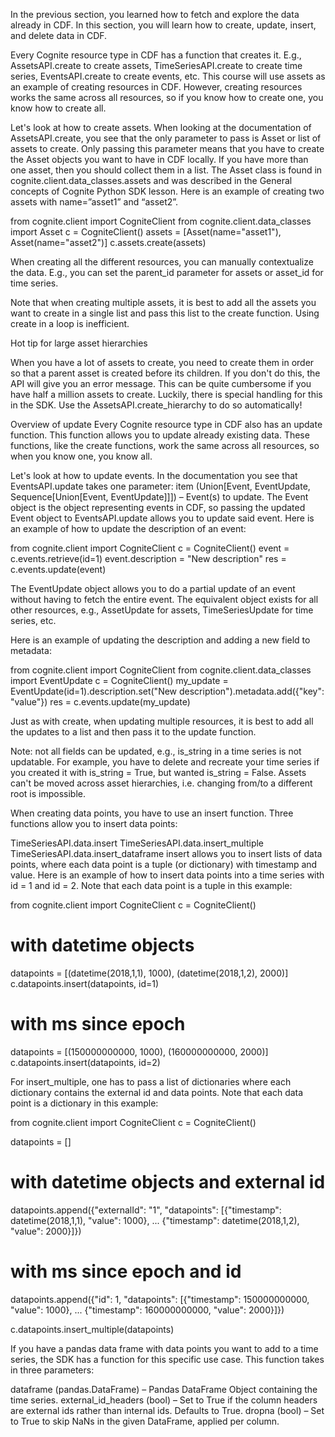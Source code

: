 In the previous section, you learned how to fetch and explore the data already in CDF. In this section, you will learn how to create, update, insert, and delete data in CDF.

Every Cognite resource type in CDF has a function that creates it. E.g., AssetsAPI.create to create assets, TimeSeriesAPI.create to create time series, EventsAPI.create to create events, etc. This course will use assets as an example of creating resources in CDF. However, creating resources works the same across all resources, so if you know how to create one, you know how to create all.

Let's look at how to create assets. When looking at the documentation of AssetsAPI.create, you see that the only parameter to pass is Asset or list of assets to create. Only passing this parameter means that you have to create the Asset objects you want to have in CDF locally. If you have more than one asset, then you should collect them in a list. The Asset class is found in cognite.client.data_classes.assets and was described in the General concepts of Cognite Python SDK lesson. Here is an example of creating two assets with name=”asset1” and “asset2”.

from cognite.client import CogniteClient
from cognite.client.data_classes import Asset
c = CogniteClient()
assets = [Asset(name="asset1"), Asset(name="asset2")]
c.assets.create(assets)
 

When creating all the different resources, you can manually contextualize the data. E.g., you can set the parent_id parameter for assets or asset_id for time series.

Note that when creating multiple assets, it is best to add all the assets you want to create in a single list and pass this list to the create function. Using create in a loop is inefficient. 

Hot tip for large asset hierarchies

When you have a lot of assets to create, you need to create them in order so that a parent asset is created before its children. If you don't do this, the API will give you an error message. This can be quite cumbersome if you have half a million assets to create. Luckily, there is special handling for this in the SDK. Use the AssetsAPI.create_hierarchy to do so automatically!

Overview of update
Every Cognite resource type in CDF also has an update function. This function allows you to update already existing data. These functions, like the create functions, work the same across all resources, so when you know one, you know all.

Let's look at how to update events. In the documentation you see that EventsAPI.update takes one parameter: item (Union[Event, EventUpdate, Sequence[Union[Event, EventUpdate]]]) – Event(s) to update. The Event object is the object representing events in CDF, so passing the updated Event object to EventsAPI.update allows you to update said event. Here is an example of how to update the description of an event: 

from cognite.client import CogniteClient
c = CogniteClient()
event = c.events.retrieve(id=1)
event.description = "New description"
res = c.events.update(event)
 

The EventUpdate object allows you to do a partial update of an event without having to fetch the entire event. The equivalent object exists for all other resources, e.g., AssetUpdate for assets, TimeSeriesUpdate for time series, etc. 

Here is an example of updating the description and adding a new field to metadata:

from cognite.client import CogniteClient
from cognite.client.data_classes import EventUpdate
c = CogniteClient()
my_update = EventUpdate(id=1).description.set("New description").metadata.add({"key": "value"})
res = c.events.update(my_update)
 

Just as with create, when updating multiple resources, it is best to add all the updates to a list and then pass it to the update function.

Note: not all fields can be updated, e.g., is_string in a time series is not updatable. For example, you have to delete and recreate your time series if you created it with is_string = True, but wanted is_string = False. Assets can't be moved across asset hierarchies, i.e. changing from/to a different root is impossible.

When creating data points, you have to use an insert function. Three functions allow you to insert data points:

TimeSeriesAPI.data.insert
TimeSeriesAPI.data.insert_multiple
TimeSeriesAPI.data.insert_dataframe
insert allows you to insert lists of data points, where each data point is a tuple (or dictionary) with timestamp and value. Here is an example of how to insert data points into a time series with id = 1 and id = 2. Note that each data point is a tuple in this example:

from cognite.client import CogniteClient
c = CogniteClient()
# with datetime objects
datapoints = [(datetime(2018,1,1), 1000), (datetime(2018,1,2), 2000)]
c.datapoints.insert(datapoints, id=1)
# with ms since epoch
datapoints = [(150000000000, 1000), (160000000000, 2000)]
c.datapoints.insert(datapoints, id=2)
 

For insert_multiple, one has to pass a list of dictionaries where each dictionary contains the external id and data points. Note that each data point is a dictionary in this example:

from cognite.client import CogniteClient
c = CogniteClient()

datapoints = []
# with datetime objects and external id
datapoints.append({"externalId": "1", "datapoints": [{"timestamp": datetime(2018,1,1), "value": 1000},
...                    {"timestamp": datetime(2018,1,2), "value": 2000}]})
# with ms since epoch and id
datapoints.append({"id": 1, "datapoints": [{"timestamp": 150000000000, "value": 1000},
...                    {"timestamp": 160000000000, "value": 2000}]})

c.datapoints.insert_multiple(datapoints)
 

If you have a pandas data frame with data points you want to add to a time series, the SDK has a function for this specific use case. This function takes in three parameters:

dataframe (pandas.DataFrame) – Pandas DataFrame Object containing the time series.
external_id_headers (bool) – Set to True if the column headers are external ids rather than internal ids. Defaults to True.
dropna (bool) – Set to True to skip NaNs in the given DataFrame, applied per column.
